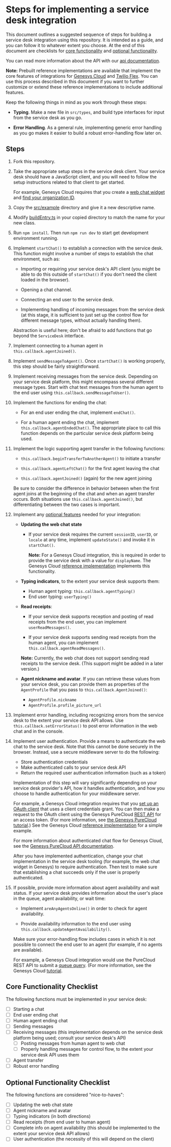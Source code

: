 # Steps for implementing a service desk integration

This document outlines a suggested sequence of steps for building a service desk integration using this repository. It is intended as a guide, and you can follow it to whatever extent you choose. At the end of this document are checklists for [core functionality](#core-functionality-checklist) and [optional functionality](#optional-functionality-checklist).

You can read more information about the API with our [api documentation](API.md).

**Note:** Prebuilt reference implementations are available that implement the core features of integrations for [Genesys Cloud](../src/genesys/webChat/server) and [Twilio Flex](../src/flex/webChat/server). You can use this process described in this document if you want to further customize or extend these reference implementations to include additional features.

Keep the following things in mind as you work through these steps:

- **Typing**. Make a new file in `src/types`, and build type interfaces for input from the service desk as you go.

- **Error Handling**. As a general rule, implementing generic error handling as you go makes it easier to build a robust error-handling flow later on.

## Steps

1. Fork this repository. 

1. Take the appropriate setup steps in the service desk client. Your service desk should have a JavaScript client, and you will need to follow the setup instructions related to that client to get started.

    For example, Genesys Cloud requires that you create a [web chat widget](https://help.mypurecloud.com/articles/create-a-widget-for-web-chat/) and [find your organization ID](https://help.mypurecloud.com/faq/how-do-i-find-my-organization-id/).

1. Copy the [src/example](../src/example/) directory and give it a new descriptive name.

1. Modify [buildEntry.ts](../src/example/webChat/client/src/buildEntry.ts) in your copied directory to match the name for your new class.

1. Run `npm install`. Then run `npm run dev` to start get development environment running.

1. Implement `startChat()` to establish a connection with the service desk. This function might involve a number of steps to establish the chat environment, such as:

    - Importing or requiring your service desk's API client (you might be able to do this outside of `startChat()` if you don't need the client loaded in the browser).

    - Opening a chat channel.

    - Connecting an end user to the service desk.

    - Implementing handling of incoming messages from the service desk (at this stage, it is sufficient to just set up the control flow for different message types, without actually handling them).

    Abstraction is useful here; don't be afraid to add functions that go beyond the `ServiceDesk` interface.

1. Implement connecting to a human agent in `this.callback.agentJoined()`.

1. Implement `sendMessageToAgent()`. Once `startChat()` is working properly, this step should be fairly straightforward.

1. Implement receiving messages from the service desk. Depending on your service desk platform, this might encompass several different message types. Start with chat text messages from the human agent to the end user using `this.callback.sendMessageToUser()`.

1. Implement the functions for ending the chat:

    - For an end user ending the chat, implement `endChat()`.

    - For a human agent ending the chat, implement `this.callback.agentEndedChat()`. The appropriate place to call this function depends on the particular service desk platform being used.

1. Implement the logic supporting agent transfer in the following functions:

    - `this.callback.beginTransferToAnotherAgent()` to initiate a transfer

    - `this.callback.agentLeftChat()` for the first agent leaving the chat

    - `this.callback.agentJoined()` (again) for the new agent joining

    Be sure to consider the difference in behavior between when the first agent joins at the beginning of the chat and when an agent transfer occurs. Both situations use `this.callback.agentJoined()`, but differentiating between the two cases is important.

1. Implement any [optional features](#optional-functionality-checklist) needed for your integration:

    - **Updating the web chat state**

        - If your service desk requires the current `sessionID`, `userID`, or `locale` at any time, implement `updateState()` and invoke it in `startChat()`.

            **Note:** For a Genesys Cloud integration, this is required in order to provide the service desk with a value for `displayName`. The Genesys Cloud [reference implementation](../src/genesys/webChat/README.md) implements this functionality.

    - **Typing indicators**, to the extent your service desk supports them:
        - Human agent typing: `this.callback.agentTyping()`
        - End user typing: `userTyping()`

    - **Read receipts**:

        - If your service desk supports reception and posting of read receipts from the end user, you can implement `userReadMessages()`.

        - If your service desk supports sending read receipts from the human agent, you can implement `this.callback.agentReadMessages()`.

        **Note:** Currently, the web chat does not support sending read receipts to the service desk. (This support might be added in a later version.)

    - **Agent nickname and avatar**. If you can retrieve these values from your service desk, you can provide them as properties of the `AgentProfile` that you pass to `this.callback.AgentJoined()`:

        - `AgentProfile.nickname`
        - `AgentProfile.profile_picture_url`

1. Implement error handling, including recognizing errors from the service desk to the extent your service desk API allows. Use `this.callback.setErrorStatus()` to post error information in the web chat and in the console.

1. Implement user authentication. Provide a means to authenticate the web chat to the service desk. Note that this cannot be done securely in the browser. Instead, use a secure middleware server to do the following:

    - Store authentication credentials
    - Make authenticated calls to your service desk API
    - Return the required user authentication information (such as a token)

    Implementation of this step will vary significantly depending on your service desk provider's API, how it handles authentication, and how you choose to handle authentication for your middleware server.

      For example, a Genesys Cloud integration requires that you [set up an OAuth client](https://help.mypurecloud.com/articles/create-an-oauth-client/) that uses a client credentials grant. You can then make a request to the OAuth client using the Genesys PureCloud [REST API](https://developer.mypurecloud.com/api/rest/authorization/use-client-credentials.html) for an access token. (For more information, see [the Genesys PureCloud tutorial](https://developer.mypurecloud.com/api/tutorials/oauth-client-credentials/?language=nodejs&step=1).) See the Genesys Cloud [reference implementation](../src/genesys/webChat/README.md) for a simple example.

      For more information about authenticated chat flow for Genesys Cloud, see the [Genesys PureCloud API documentation](https://developer.mypurecloud.com/api/webchat/authenticated-chat.html).

      After you have implemented authentication, change your chat implementation in the service desk tooling (for example, the web chat widget in Genesys) to require authentication. Then test to make sure that establishing a chat succeeds only if the user is properly authenticated.

1. If possible, provide more information about agent availability and wait status. If your service desk provides information about the user's place in the queue, agent availability, or wait time:

    - Implement `areAnyAgentsOnline()` in order to check for agent availability.

    - Provide availability information to the end user using `this.callback.updateAgentAvailability()`.

    Make sure your error-handling flow includes cases in which it is not possible to connect the end user to an agent (for example, if no agents are available).

      For example, a Genesys Cloud integration would use the PureCloud REST API to submit a [queue query](https://developer.mypurecloud.com/api/rest/v2/analytics/queue.html). (For more information, see the Genesys Cloud [tutorial](https://developer.mypurecloud.com/api/tutorials/number-of-agent-in-queue/?language=python&step=1).

## Core Functionality Checklist

The following functions must be implemented in your service desk:

- [ ] Starting a chat
- [ ] End user ending chat
- [ ] Human agent ending chat
- [ ] Sending messages
- [ ] Receiving messages (this implementation depends on the service desk platform being used; consult your service desk's API)
  - [ ] Posting messages from human agent to web chat
  - [ ] Properly handling messages for control flow, to the extent your service desk API uses them
- [ ] Agent transfer
- [ ] Robust error handling

## Optional Functionality Checklist

The following functions are considered "nice-to-haves":

- [ ] Updating the web chat state
- [ ] Agent nickname and avatar
- [ ] Typing indicators (in both directions)
- [ ] Read receipts (from end user to human agent)
- [ ] Complete info on agent availability (this should be implemented to the extent your service desk API allows)
- [ ] User authentication (the necessity of this will depend on the client)
